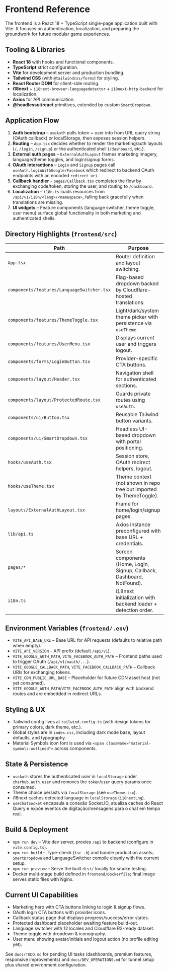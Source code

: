 # Frontend Reference

The frontend is a React 18 + TypeScript single-page application built with Vite. It focuses on authentication, localization, and preparing the groundwork for future modular game experiences.

## Tooling & Libraries

- **React 18** with hooks and functional components.
- **TypeScript** strict configuration.
- **Vite** for development server and production bundling.
- **Tailwind CSS** (with `@tailwindcss/forms`) for styling.
- **React Router DOM** for client-side routing.
- **i18next** + `i18next-browser-languagedetector` + `i18next-http-backend` for localization.
- **Axios** for API communication.
- **@headlessui/react** primitives, extended by custom `SmartDropdown`.

## Application Flow

1. **Auth bootstrap** – `useAuth` pulls token + user info from URL query string (OAuth callback) or localStorage, then exposes session helpers.
2. **Routing** – `App.tsx` decides whether to render the marketing/auth layouts (`/`, `/login`, `/signup`) or the authenticated shell (`/dashboard`, etc.).
3. **External auth pages** – `ExternalAuthLayout` frames marketing imagery, language/theme toggles, and login/signup forms.
4. **OAuth interactions** – `Login` and `Signup` pages call `useAuth.loginWithGoogle/Facebook` which redirect to backend OAuth endpoints with an encoded `redirect_uri`.
5. **Callback handler** – `pages/Callback.tsx` completes the flow by exchanging code/token, storing the user, and routing to `/dashboard`.
6. **Localization** – `i18n.ts` loads resources from `/api/v1/i18n/<lang>/<namespace>`, falling back gracefully when translations are missing.
7. **UI widgets** – Feature components (language switcher, theme toggle, user menu) surface global functionality in both marketing and authenticated shells.

## Directory Highlights (`frontend/src`)

| Path | Purpose |
|------|---------|
| `App.tsx` | Router definition and layout switching. |
| `components/features/LanguageSwitcher.tsx` | Flag-based dropdown backed by Cloudflare-hosted translations. |
| `components/features/ThemeToggle.tsx` | Light/dark/system theme picker with persistence via `useTheme`. |
| `components/features/UserMenu.tsx` | Displays current user and triggers logout. |
| `components/forms/LoginButton.tsx` | Provider-specific CTA buttons. |
| `components/layout/Header.tsx` | Navigation shell for authenticated sections. |
| `components/layout/ProtectedRoute.tsx` | Guards private routes using `useAuth`. |
| `components/ui/Button.tsx` | Reusable Tailwind button variants. |
| `components/ui/SmartDropdown.tsx` | Headless UI-based dropdown with portal positioning. |
| `hooks/useAuth.tsx` | Session store, OAuth redirect helpers, logout.
| `hooks/useTheme.tsx` | Theme context (not shown in repo tree but imported by ThemeToggle). |
| `layouts/ExternalAuthLayout.tsx` | Frame for home/login/signup pages. |
| `lib/api.ts` | Axios instance preconfigured with base URL + credentials. |
| `pages/*` | Screen components (Home, Login, Signup, Callback, Dashboard, NotFound). |
| `i18n.ts` | i18next initialization with backend loader + detection order. |

## Environment Variables (`frontend/.env`)

- `VITE_API_BASE_URL` – Base URL for API requests (defaults to relative path when empty).
- `VITE_API_VERSION` – API prefix (default `/api/v1`).
- `VITE_GOOGLE_AUTH_PATH`, `VITE_FACEBOOK_AUTH_PATH` – Frontend paths used to trigger OAuth (`/api/v1/oauth/...`).
- `VITE_GOOGLE_CALLBACK_PATH`, `VITE_FACEBOOK_CALLBACK_PATH` – Callback URIs for exchanging tokens.
- `VITE_CDN_PUBLIC_URL_BASE` – Placeholder for future CDN asset host (not yet consumed).
- `VITE_GOOGLE_AUTH_PATH`/`VITE_FACEBOOK_AUTH_PATH` align with backend routes and are embedded in redirect URLs.

## Styling & UX

- Tailwind config lives at `tailwind.config.ts` (with design tokens for primary colors, dark theme, etc.).
- Global styles are in `index.css`, including dark mode base, layout defaults, and typography.
- Material Symbols icon font is used via `<span className="material-symbols-outlined">` across components.

## State & Persistence

- `useAuth` stores the authenticated user in `localStorage` under `charhub.auth.user` and removes the `token`/`user` query params once consumed.
- Theme choice persists via `localStorage` (see `useTheme.tsx`).
- i18next caches detected language in `localStorage` (`i18nextLng`).
- `useChatSocket` encapsula a conexão Socket.IO, atualiza caches do React Query e expõe eventos de digitação/mensagens para o chat em tempo real.

## Build & Deployment

- `npm run dev` – Vite dev server, proxies `/api` to backend (configure in `vite.config.ts`).
- `npm run build` – Type-check (`tsc -b`) and bundle production assets; `SmartDropdown` and LanguageSwitcher compile cleanly with the current setup.
- `npm run preview` – Serve the built `dist/` locally for smoke testing.
- Docker multi-stage build defined in `frontend/Dockerfile`; final image serves static files with Nginx.

## Current UI Capabilities

- Marketing hero with CTA buttons linking to login & signup flows.
- OAuth login CTA buttons with provider icons.
- Callback status page that displays progress/success/error states.
- Protected dashboard placeholder awaiting feature build-out.
- Language switcher with 12 locales and Cloudflare R2-ready dataset.
- Theme toggle with dropdown & iconography.
- User menu showing avatar/initials and logout action (no profile editing yet).

See `docs/TODO.md` for pending UI tasks (dashboards, premium features, responsive improvements) and `docs/DEV_OPERATIONS.md` for tunnel setup plus shared environment configuration.